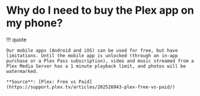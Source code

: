 # Why do I need to buy the Plex app on my phone?

!!! quote

    Our mobile apps (Android and iOS) can be used for free, but have limitations. Until the mobile app is unlocked (through an in-app purchase or a Plex Pass subscription), video and music streamed from a Plex Media Server has a 1 minute playback limit, and photos will be watermarked.

    **Source**: [Plex: Free vs Paid](https://support.plex.tv/articles/202526943-plex-free-vs-paid/)